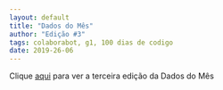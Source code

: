 ```yaml
---
layout: default
title: "Dados do Mês"
author: "Edição #3"
tags: colaborabot, g1, 100 dias de codigo
date: 2019-26-06
---
```


Clique [aqui](https://mailchi.mp/6aa1a3e00059/dadosdomes-160593) para ver a terceira edição da Dados do Mês
